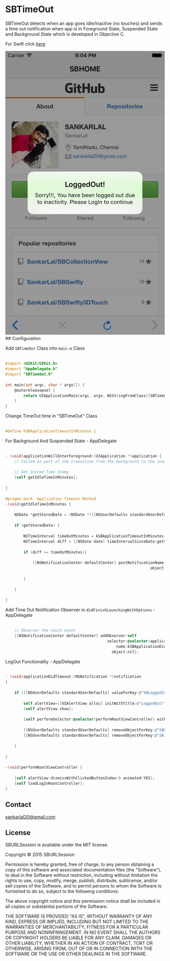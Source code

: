 # SBTimeOut
SBTimeOut detects when an app goes idle/inactive (no touches) and sends a time out notification when app is in Foreground State, Suspended State and Background State which is developed in Objective C.

For Swift click [here][sbswiftytimeout-url]

<img src="https://raw.githubusercontent.com/sankarlal/sbTimeOut/master/Screen%20Shots/LogoutScreen.png" alt="SBTimeOut Screenshot" />
## Configuration

Add `SBTimeOut` Class into `main.m` Class

```objective-c

#import <UIKit/UIKit.h>
#import "AppDelegate.h"
#import "SBTimeOut.h"

int main(int argc, char * argv[]) {
    @autoreleasepool {
        return UIApplicationMain(argc, argv, NSStringFromClass([SBTimeOut class]), NSStringFromClass([AppDelegate class]));
    }
}
```

Change TimeOut time in "SBTimeOut" Class

```objective-c

#define kSBApplicationTimeoutInMinutes 1

```

For Background And Suspended State - AppDelegate 

```objective-c

- (void)applicationWillEnterForeground:(UIApplication *)application {
    // Called as part of the transition from the background to the inactive state; here you can undo many of the changes made on entering the background.
    
    // Get Stored Time Stamp
    [self getIdleTimeInMinutes];
    
}

#pragma mark- Application Timeout Method
-(void)getIdleTimeInMinutes {
    
    NSDate *getStoredDate = (NSDate *)[[NSUserDefaults standardUserDefaults] objectForKey:@"SB_Date_Key"];
    
    if (getStoredDate) {
        
        NSTimeInterval timeOutMinutes = kSBApplicationTimeoutInMinutes * 60;
        NSTimeInterval diff = [[NSDate date] timeIntervalSinceDate:getStoredDate];
        
        if (diff >= timeOutMinutes){
            
            [[NSNotificationCenter defaultCenter] postNotificationName:kSBApplicationDidTimeoutNotification
                                                                object:nil];
            
        }
        
    }

}

```
Add Time Out Notification Observer in `didFinishLaunchingWithOptions` - AppDelegate 

```objective-c

    // Observer the touch event
    [[NSNotificationCenter defaultCenter] addObserver:self
                                             selector:@selector(applicationDidTimeout:)
                                                 name:kSBApplicationDidTimeoutNotification
                                               object:nil];

```

LogOut Functionality - AppDelegate 

```objective-c

- (void)applicationDidTimeout:(NSNotification *)notification
{

    if ([[NSUserDefaults standardUserDefaults] valueForKey:@"SBLoggedIn"]) {
        
        self.alertView=[[UIAlertView alloc] initWithTitle:@"LoggedOut!" message:@"Sorry!!!, You have been logged out due to inactivity. Please LogIn to continue" delegate:nil cancelButtonTitle:nil otherButtonTitles:nil, nil];
        [self.alertView show];
        
        [self performSelector:@selector(performRootViewController) withObject:nil afterDelay:5.0f];
        
        [[NSUserDefaults standardUserDefaults] removeObjectForKey:@"SBLoggedIn"];
        [[NSUserDefaults standardUserDefaults] removeObjectForKey:@"SB_Date_Key"];

    }

}

-(void)performRootViewController {
    
    [self.alertView dismissWithClickedButtonIndex:0 animated:YES];
    [self loadLogInRootController];
}

```

[sbswiftytimeout-url]: https://github.com/SankarLal/SBSwiftyTimeOut/

## Contact
sankarlal20@gmail.com

## License

SBURLSession is available under the MIT license.

Copyright © 2015 SBURLSession

Permission is hereby granted, free of charge, to any person obtaining a copy of this software and associated documentation files (the "Software"), to deal in the Software without restriction, including without limitation the rights to use, copy, modify, merge, publish, distribute, sublicense, and/or sell copies of the Software, and to permit persons to whom the Software is furnished to do so, subject to the following conditions:

The above copyright notice and this permission notice shall be included in all copies or substantial portions of the Software.

THE SOFTWARE IS PROVIDED "AS IS", WITHOUT WARRANTY OF ANY KIND, EXPRESS OR IMPLIED, INCLUDING BUT NOT LIMITED TO THE WARRANTIES OF MERCHANTABILITY, FITNESS FOR A PARTICULAR PURPOSE AND NONINFRINGEMENT. IN NO EVENT SHALL THE AUTHORS OR COPYRIGHT HOLDERS BE LIABLE FOR ANY CLAIM, DAMAGES OR OTHER LIABILITY, WHETHER IN AN ACTION OF CONTRACT, TORT OR OTHERWISE, ARISING FROM, OUT OF OR IN CONNECTION WITH THE SOFTWARE OR THE USE OR OTHER DEALINGS IN THE SOFTWARE.
